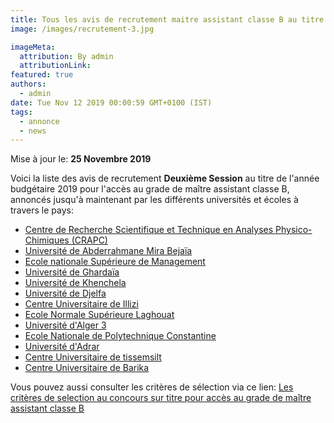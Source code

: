 ```yaml
---
title: Tous les avis de recrutement maitre assistant classe B au titre de l'année budgétaire 2019 -Deuxième session-
image: /images/recrutement-3.jpg

imageMeta:
  attribution: By admin
  attributionLink:
featured: true
authors:
  - admin
date: Tue Nov 12 2019 00:00:59 GMT+0100 (IST)
tags:
  - annonce
  - news
---
```

Mise à jour le: **25 Novembre 2019**

Voici la liste des avis de recrutement **Deuxième Session** au titre de l'année budgétaire 2019 pour l'accès au grade de maître assistant classe B, annoncés jusqu'à maintenant par les différents universités et écoles à travers le pays:

+ [Centre de Recherche Scientifique et Technique en Analyses Physico-Chimiques (CRAPC)](/avis-de-recrutement-centre-de-recherche-scientifique-et-technique-en-analyses-physico-chimiques-crapc/)
+ [Université de Abderrahmane Mira Bejaïa](/avis-de-recrutement-universite-Abderrahmane-mira-bejaia-deuxieme-session/)
+ [Ecole nationale Supérieure de Management](/avis-de-recrutement-ecole-nationale-demanagement-kolea-deuxieme-session/)
+ [Université de Ghardaïa](/avis-de-recrutement-universite-de-ghardaia-annee-2019-deuxieme-session/)
+ [Université de Khenchela](/avis-de-recrutement-universite-khenchela-deuxieme-session/)
+ [Université de Djelfa](/avis-de-recrutement-universite-djelfa-deuxieme-session/)
+ [Centre Universitaire de Illizi](/avis-de-recrutement-centre-universitaire-illizi/)
+ [Ecole Normale Supérieure Laghouat](/avis-de-recrutement-ecole-normale-superieure-laghouat-deuxieme-session/)
+ [Université d'Alger 3](/avis-de-recrutement-universite-alger-3-deuxieme-session/)
+ [Ecole Nationale de Polytechnique Constantine](/avis-de-recrutement-ecole-nationale-polytechnique-constantine-deuxieme-session/)
+ [Université d'Adrar](/avis-de-recrutement-universite-d-adrar-deuxieme-session/)
+ [Centre Universitaire de tissemsilt](/avis-de-recrutement-centre-universitaire-tissemsilte-deuxieme-session/)
+ [Centre Universitaire de Barika](/avis-de-recrutement-centre-universitaire-barika-deuxieme-session/)

Vous pouvez aussi consulter les critères de sélection via ce lien: [Les critères de selection au concours sur titre pour accès au grade de maître assistant classe B](/Les_criteres_de_selection_au_concours_sur_titre_pour_acces_au_grade_de_maître_assistant_classe_B/)
